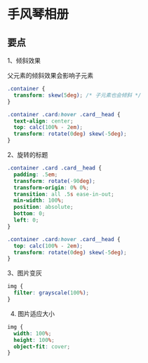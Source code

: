 # 手风琴相册

## 要点

1、倾斜效果

父元素的倾斜效果会影响子元素

```css
.container {
  transform: skew(5deg); /* 子元素也会倾斜 */
}

.container .card:hover .card__head {
  text-align: center;
  top: calc(100% - 2em);
  transform: rotate(0deg) skew(-5deg);
}
```

2、旋转的标题

```css
.container .card .card__head {
  padding: .5em;
  transform: rotate(-90deg);
  transform-origin: 0% 0%;
  transition: all .5s ease-in-out;
  min-width: 100%;
  position: absolute;
  bottom: 0;
  left: 0;
}

.container .card:hover .card__head {
  top: calc(100% - 2em);
  transform: rotate(0deg) skew(-5deg);
}
```

3、图片变灰

```css
img {
  filter: grayscale(100%);
}
```

4. 图片适应大小

```css
img {
  width: 100%;
  height: 100%;
  object-fit: cover;
}
```

